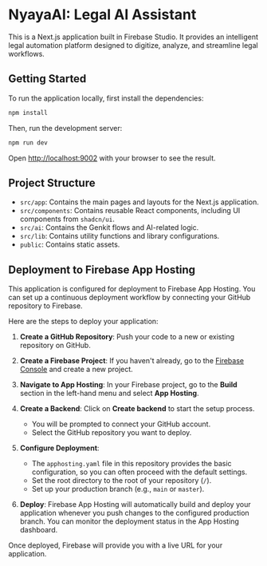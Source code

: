 # NyayaAI: Legal AI Assistant

This is a Next.js application built in Firebase Studio. It provides an intelligent legal automation platform designed to digitize, analyze, and streamline legal workflows.

## Getting Started

To run the application locally, first install the dependencies:

```bash
npm install
```

Then, run the development server:

```bash
npm run dev
```

Open [http://localhost:9002](http://localhost:9002) with your browser to see the result.

## Project Structure

-   `src/app`: Contains the main pages and layouts for the Next.js application.
-   `src/components`: Contains reusable React components, including UI components from `shadcn/ui`.
-   `src/ai`: Contains the Genkit flows and AI-related logic.
-   `src/lib`: Contains utility functions and library configurations.
-   `public`: Contains static assets.

## Deployment to Firebase App Hosting

This application is configured for deployment to Firebase App Hosting. You can set up a continuous deployment workflow by connecting your GitHub repository to Firebase.

Here are the steps to deploy your application:

1.  **Create a GitHub Repository**: Push your code to a new or existing repository on GitHub.

2.  **Create a Firebase Project**: If you haven't already, go to the [Firebase Console](https://console.firebase.google.com/) and create a new project.

3.  **Navigate to App Hosting**: In your Firebase project, go to the **Build** section in the left-hand menu and select **App Hosting**.

4.  **Create a Backend**: Click on **Create backend** to start the setup process.
    -   You will be prompted to connect your GitHub account.
    -   Select the GitHub repository you want to deploy.

5.  **Configure Deployment**:
    -   The `apphosting.yaml` file in this repository provides the basic configuration, so you can often proceed with the default settings.
    -   Set the root directory to the root of your repository (`/`).
    -   Set up your production branch (e.g., `main` or `master`).

6.  **Deploy**: Firebase App Hosting will automatically build and deploy your application whenever you push changes to the configured production branch. You can monitor the deployment status in the App Hosting dashboard.

Once deployed, Firebase will provide you with a live URL for your application.
